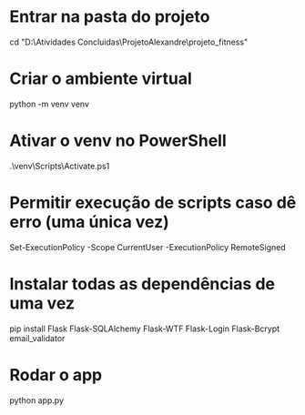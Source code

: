 # Entrar na pasta do projeto
cd "D:\Atividades Concluidas\ProjetoAlexandre\projeto_fitness"

# Criar o ambiente virtual
python -m venv venv

# Ativar o venv no PowerShell
.\venv\Scripts\Activate.ps1

# Permitir execução de scripts caso dê erro (uma única vez)
Set-ExecutionPolicy -Scope CurrentUser -ExecutionPolicy RemoteSigned

# Instalar todas as dependências de uma vez
pip install Flask Flask-SQLAlchemy Flask-WTF Flask-Login Flask-Bcrypt email_validator

# Rodar o app
python app.py
